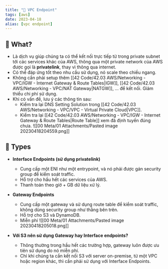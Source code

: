 ```yaml
---
title: "🌱 VPC Endpoint"
tags: [aws]
date: 2023-04-18
alias: [vpc endpoint]
---
```


## 🌿 What?
- Là dịch vụ giúp chúng ta có thể kết nối trực tiếp từ trong private subnet tới các services khác của AWS, thông qua một private network của AWS được gọi là **privatelink**, thay vì thông qua internet.
- Có thể đáp ứng tốt theo nhu cầu sử dụng, nó scale theo chiều ngang.
- Không cần phải setup thêm [[42 Code/42.03 AWS/Networking - VPC/IGW - Internet Gateway & Route Tables|IGW]], [[42 Code/42.03 AWS/Networking - VPC/NAT Gateway|NATGW]], ... để kết nối. Giảm thiểu chi phí sử dụng.
- Khi có vấn đề, lưu ý các thông tin sau:
	- Kiểm tra lại DNS Setting Solution trong [[42 Code/42.03 AWS/Networking - VPC/VPC - Virtual Private Cloud|VPC]].
	- Kiểm tra lại [[42 Code/42.03 AWS/Networking - VPC/IGW - Internet Gateway & Route Tables|Route Table]] xem đã định tuyến đúng chưa.
![[00 Meta/01 Attachments/Pasted image 20230418204559.png]]

## 🌿 Types
- **Interface Endpoints (sử dụng privatelink)**
	- Cung cấp một ENI như một entrypoint, và nó phải được gán security group để kiểm soát traffic.
	- Hỗ trợ cho hầu hết các services của AWS.
	- Thanh toán theo giờ + GB dữ liệu xử lý.
- **Gateway Endpoints**
	- Cung cấp một gateway và sử dụng route table để kiểm soát traffic, không dùng security group như thằng bên trên.
	- Hỗ trợ cho S3 và DynamoDB.
	- Miễn phí
![[00 Meta/01 Attachments/Pasted image 20230418205018.png]]

- **Với S3 nên sử dụng Gateway hay Interface endpoints?**
	- Thông thường trong hầu hết các trường hợp, gateway luôn được ưu tiên sử dụng do nó miễn phí.
	- Chỉ khi chúng ta cần kết nối S3 với server on-premise, từ một VPC hoặc region khác, thì cần phải sử dụng với Interface Endpoints.
